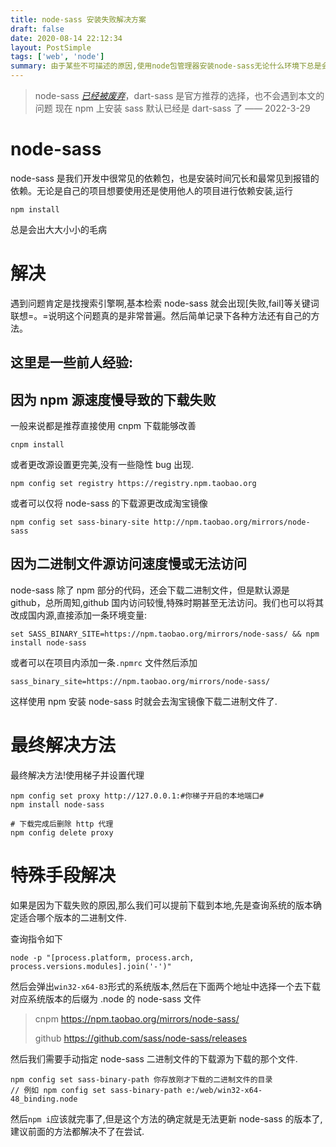 ```yaml
---
title: node-sass 安装失败解决方案
draft: false
date: 2020-08-14 22:12:34
layout: PostSimple
tags: ['web', 'node']
summary: 由于某些不可描述的原因,使用node包管理器安装node-sass无论什么环境下总是会出现下载安装失败...
---
```


> node-sass *[已经被废弃](https://sass-lang.com/blog/libsass-is-deprecated)*，dart-sass 是官方推荐的选择，也不会遇到本文的问题 现在 npm 上安装 sass 默认已经是 dart-sass 了 —— 2022-3-29

# node-sass

node-sass 是我们开发中很常见的依赖包，也是安装时间冗长和最常见到报错的依赖。无论是自己的项目想要使用还是使用他人的项目进行依赖安装,运行

```shell
npm install
```

总是会出大大小小的毛病

# 解决

遇到问题肯定是找搜索引擎啊,基本检索 node-sass 就会出现[失败,fail]等关键词联想=。=说明这个问题真的是非常普遍。然后简单记录下各种方法还有自己的方法。

## 这里是一些前人经验:

## 因为 npm 源速度慢导致的下载失败

一般来说都是推荐直接使用 cnpm 下载能够改善

```shell
cnpm install
```

或者更改源设置更完美,没有一些隐性 bug 出现.

```shell
npm config set registry https://registry.npm.taobao.org
```

或者可以仅将 node-sass 的下载源更改成淘宝镜像

```shell
npm config set sass-binary-site http://npm.taobao.org/mirrors/node-sass
```

## 因为二进制文件源访问速度慢或无法访问

node-sass 除了 npm 部分的代码，还会下载二进制文件，但是默认源是 github，总所周知,github 国内访问较慢,特殊时期甚至无法访问。我们也可以将其改成国内源,直接添加一条环境变量:

```shell
set SASS_BINARY_SITE=https://npm.taobao.org/mirrors/node-sass/ && npm install node-sass
```

或者可以在项目内添加一条<code>.npmrc</code> 文件然后添加

```
sass_binary_site=https://npm.taobao.org/mirrors/node-sass/
```

这样使用 npm 安装 node-sass 时就会去淘宝镜像下载二进制文件了.

# 最终解决方法

最终解决方法!使用梯子并设置代理

```shell
npm config set proxy http://127.0.0.1:#你梯子开启的本地端口#
npm install node-sass

# 下载完成后删除 http 代理
npm config delete proxy
```

# 特殊手段解决

如果是因为下载失败的原因,那么我们可以提前下载到本地,先是查询系统的版本确定适合哪个版本的二进制文件.

查询指令如下

```shell
node -p "[process.platform, process.arch, process.versions.modules].join('-')"
```

然后会弹出<code>win32-x64-83</code>形式的系统版本,然后在下面两个地址中选择一个去下载对应系统版本的后缀为 .node 的 node-sass 文件

> cnpm https://npm.taobao.org/mirrors/node-sass/
>
> github https://github.com/sass/node-sass/releases

然后我们需要手动指定 node-sass 二进制文件的下载源为下载的那个文件.

```shell
npm config set sass-binary-path 你存放刚才下载的二进制文件的目录
// 例如 npm config set sass-binary-path e:/web/win32-x64-48_binding.node
```

然后<code>npm i</code>应该就完事了,但是这个方法的确定就是无法更新 node-sass 的版本了,建议前面的方法都解决不了在尝试.

